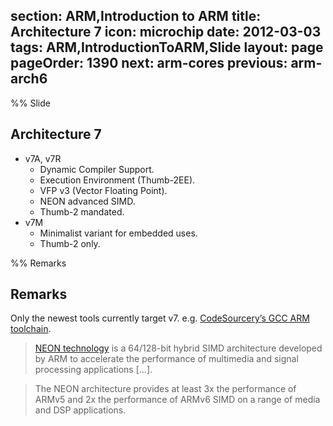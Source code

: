 section: ARM,Introduction to ARM
title: Architecture 7
icon: microchip
date: 2012-03-03
tags: ARM,IntroductionToARM,Slide
layout: page
pageOrder: 1390
next: arm-cores
previous: arm-arch6
----

%% Slide
  
## Architecture 7

* v7A, v7R
  * Dynamic Compiler Support.
  * Execution Environment (Thumb-2EE).
  * VFP v3 (Vector Floating Point).
  * NEON advanced SIMD.
  * Thumb-2 mandated.
* v7M
  * Minimalist variant for embedded uses.
  * Thumb-2 only.

%% Remarks
  
## Remarks

Only the newest tools currently target v7. e.g. [CodeSourcery’s GCC ARM toolchain](http://www.codesourcery.com/sgpp/lite/arm).

> [NEON technology](http://www.arm.com/products/processors/technologies/neon.php) is a 64/128-bit hybrid SIMD architecture developed by ARM to accelerate the performance of multimedia and signal processing applications [...].

> The NEON architecture provides at least 3x the performance of ARMv5 and 2x the performance of ARMv6 SIMD on a range of media and DSP applications.
